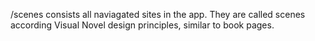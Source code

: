 /scenes consists all naviagated sites in the app. They are called scenes according Visual Novel design principles, similar to book pages.